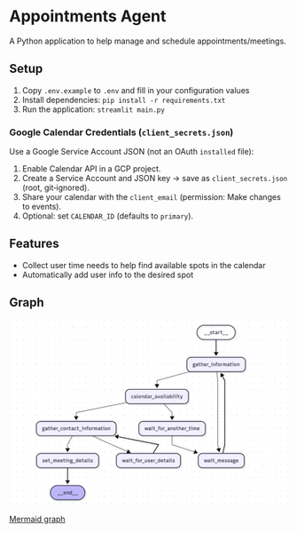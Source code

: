 # Appointments Agent

A Python application to help manage and schedule appointments/meetings.

## Setup

1. Copy `.env.example` to `.env` and fill in your configuration values
2. Install dependencies: `pip install -r requirements.txt`
3. Run the application: `streamlit main.py`

### Google Calendar Credentials (`client_secrets.json`)

Use a Google Service Account JSON (not an OAuth `installed` file):
1. Enable Calendar API in a GCP project.
2. Create a Service Account and JSON key → save as `client_secrets.json` (root, git‑ignored).
3. Share your calendar with the `client_email` (permission: Make changes to events).
4. Optional: set `CALENDAR_ID` (defaults to `primary`).


## Features
- Collect user time needs to help find available spots in the calendar
- Automatically add user info to the desired spot

## Graph

![Appointments Agent Graph](https://github.com/Wonder2210/appointments-agent/blob/main/graph.png)

[Mermaid graph](https://www.mermaidchart.com/play?utm_source=mermaid_live_editor&utm_medium=toggle#pako:eNqVlMFuwyAMQH8FZZdEGl3Xww6k6qmfsNsyIZdAgkRJBLTVNO3fR9IqRavVZjkFx8-An5XvTHS1zFhGKa2s6KzSDassIcp0J9GCC-OKEHFwR8mI0VaCq-yY3jjoW_K-Lc8pw8O5DxHiPP9Y95tptX7pN58FY0xp58M1vYHQSse1VZ3bQ9CdzW9DxTVfgJG2BsfhCNrAThsdvnI0WtzsEm8XQARsN-RTwp9AB76X3kMj83TxNyfC_OBjvVqGeBKfo9GE8nKoJYO2zcQgMWwfsN149KD3MkejRaolNmiSMr5PSgykRiZlhNIN4qd8IIPQxZVD2jqPR-9TzjF65pEe_oNGrZX3pvbMoReawaUjVT5QPY9ID56KvC8krfpYP9LjEbrMVyo6jpjfSkVqqeBgAlHaGPakVmqp1PPwS6Gt1E0b2OtihWDjT2OEaNeDiE1lSyRtGORL6Z3avSlR2eznFyXhqdM)
